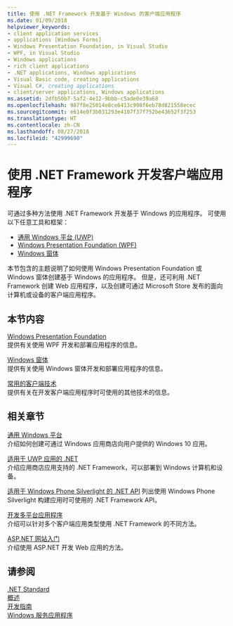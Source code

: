 ```yaml
---
title: 使用 .NET Framework 开发基于 Windows 的客户端应用程序
ms.date: 01/09/2018
helpviewer_keywords:
- client application services
- applications [Windows Forms]
- Windows Presentation Foundation, in Visual Studio
- WPF, in Visual Studio
- Windows applications
- rich client applications
- .NET applications, Windows applications
- Visual Basic code, creating applications
- Visual C#, creating applications
- client/server applications, Windows applications
ms.assetid: 2dfb50b7-5af2-4e12-9bbb-c5ade0e39a68
ms.openlocfilehash: 987f8e25014e8ce6413c998f6eb78d821558ecec
ms.sourcegitcommit: e614e0f3b031293e4107f37f752be43652f3f253
ms.translationtype: HT
ms.contentlocale: zh-CN
ms.lasthandoff: 08/27/2018
ms.locfileid: "42999690"
---
```

# <a name="developing-client-applications-with-the-net-framework"></a>使用 .NET Framework 开发客户端应用程序

可通过多种方法使用 .NET Framework 开发基于 Windows 的应用程序。 可使用以下任意工具和框架： 

* [通用 Windows 平台 (UWP)](https://developer.microsoft.com/windows/apps)
* [Windows Presentation Foundation (WPF)](../../docs/framework/wpf/index.md)
* [Windows 窗体](../../docs/framework/winforms/index.md)

本节包含的主题说明了如何使用 Windows Presentation Foundation 或 Windows 窗体创建基于 Windows 的应用程序。 但是，还可利用 .NET Framework 创建 Web 应用程序，以及创建可通过 Microsoft Store 发布的面向计算机或设备的客户端应用程序。
 
## <a name="in-this-section"></a>本节内容

[Windows Presentation Foundation](../../docs/framework/wpf/index.md)  
提供有关使用 WPF 开发和部署应用程序的信息。

[Windows 窗体](../../docs/framework/winforms/index.md)  
提供有关使用 Windows 窗体开发和部署应用程序的信息。

[常用的客户端技术](../../docs/framework/common-client-technologies/index.md)  
提供有关在开发客户端应用程序时可使用的其他技术的信息。

## <a name="related-sections"></a>相关章节

[通用 Windows 平台](https://developer.microsoft.com/windows/apps)  
介绍如何创建可通过 Windows 应用商店向用户提供的 Windows 10 应用。

[适用于 UWP 应用的 .NET](https://msdn.microsoft.com/library/windows/apps/mt185501.aspx)  
介绍应用商店应用支持的 .NET Framework，可以部署到 Windows 计算机和设备。

[适用于 Windows Phone Silverlight 的 .NET API](https://docs.microsoft.com/previous-versions/windows/apps/jj207211\(v=vs.105\))  
列出使用 Windows Phone Silverlight 构建应用时可使用的 .NET Framework API。
  
[开发多平台应用程序](../../docs/standard/cross-platform/index.md)  
介绍可以针对多个客户端应用类型使用 .NET Framework 的不同方法。

[ASP.NET 网站入门](http://www.asp.net/get-started/websites)  
介绍使用 ASP.NET 开发 Web 应用的方法。

## <a name="see-also"></a>请参阅

[.NET Standard](../../docs/standard/net-standard.md)  
[概述](../../docs/framework/get-started/overview.md)  
[开发指南](../../docs/framework/development-guide.md)  
[Windows 服务应用程序](../../docs/framework/windows-services/index.md)  
